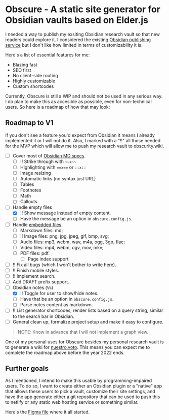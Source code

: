 # Obscure - A static site generator for Obsidian vaults based on Elder.js 

I needed a way to publish my exsiting Obsidian research vault so that new readers could explore it. I considered the existing [Obsidian publishing service](https://obsidian.md/publish) but I don't like how limited in terms of customizability it is.

Here's a list of essential features for me:

- Blazing fast
- SEO first
- No client-side routing
- Highly customizable
- Custom shortcodes

Currently, Obscure is still a WIP and should not be used in any serious way. I do plan to make this as accesible as possible, even for non-technical users. So here is a roadmap of how that may look:

## Roadmap to V1

If you don't see a feature you'd expect from Obsidian it means I already implemented it or I will not do it. Also, I marked with a "‼️" all those needed for the MVP which will allow me to push my research vault to obscurity.wiki.

- [ ] Cover most of [Obsidian MD specs](https://help.obsidian.md/How+to/Format+your+notes).
	- [ ] ‼️ Strike through with `~~x~~`
	- [ ] Highlighting with `==x==` or `::x::`
	- [ ] Image resizing
	- [ ] Automatic links (no syntax just URL)
	- [ ] Tables
	- [ ] Footnotes
	- [ ] Math
	- [ ] Callouts
- [ ] Handle empty files
	- [x] ‼️ Show message instead of empty content.
	- [ ] Have the message be an option in `obscure.config.js`.
- [ ] Handle [embedded files](https://help.obsidian.md/How+to/Embed+files).
	- [ ] Markdown files: md;
	- [ ] ‼️ Image files: png, jpg, jpeg, gif, bmp, svg;
	- [ ] Audio files: mp3, webm, wav, m4a, ogg, 3gp, flac;
	- [ ] Video files: mp4, webm, ogv, mov, mkv;
	- [ ] PDF files: pdf.
		- [ ] Page index support
- [ ] ‼️ Fix all bugs (which I won't bother to write here).
- [ ] ‼️ Finish mobile styles.
- [ ] ‼️ Implement search.
- [ ] Add DRAFT prefix support.
- [ ] Obsidian notes (`%%`)
	- [x] ‼️ Toggle for user to show/hide notes.
	- [ ] Have that be an option in `obscure.config.js`.
	- [ ] Parse notes content as markdown.
- [ ] ‼️ List generator shortcodes, render lists based on a query string, similar to the search bar in Obsidian.
- [ ] General clean up, formalize project setup and make it easy to configure.

> NOTE: Know in advance that I will not implement a graph view.

One of my personal uses for Obscure besides my personal research vault is to generate a wiki for [nuestro.voto](//fernando.works/projects/nuestro-voto). This means you can expect me to complete the roadmap above before the year 2022 ends.


## Further goals

As I mentioned, I intend to make this usable by programming-impaired users. To do so, I want to create either an Obsidian plugin or a "native" app that allows these users to pick a vault, customize their site settings, and have the app generate either a git repository that can be used to push this to netlify or any static web hosting service or something similar.

Here's the [Figma file](https://www.figma.com/file/S1H33ONKWWWsGL2n6zFTUc/Documentation-Template?node-id=0%3A1) where it all started.
